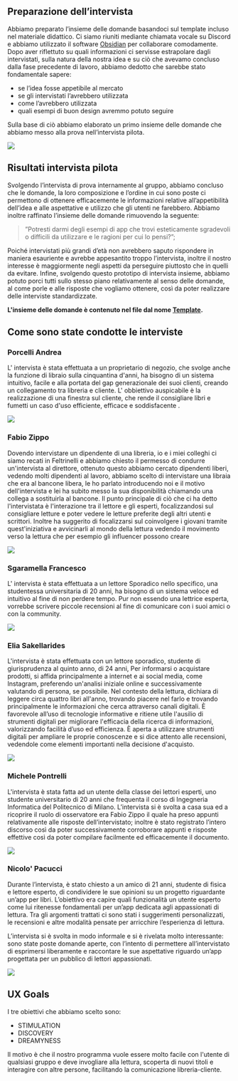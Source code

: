 
## Preparazione dell’intervista

Abbiamo preparato l’insieme delle domande basandoci sul template incluso nel materiale didattico. Ci siamo riuniti mediante chiamata vocale su Discord e abbiamo utilizzato il software [Obsidian](https://obsidian.md/) per collaborare comodamente. Dopo aver riflettuto su quali informazioni ci servisse estrapolare dagli intervistati, sulla natura della nostra idea e su ciò che avevamo concluso dalla fase precedente di lavoro, abbiamo dedotto che sarebbe stato fondamentale sapere: 

- se l’idea fosse appetibile al mercato 
- se gli intervistati l’avrebbero utilizzata 
- come l’avrebbero utilizzata 
- quali esempi di buon design avremmo potuto seguire 

Sulla base di ciò abbiamo elaborato un primo insieme delle domande che abbiamo messo alla prova nell’intervista pilota.

![](../../img/meeting.png)

## Risultati intervista pilota

Svolgendo l’intervista di prova internamente al gruppo, abbiamo concluso che le domande, la loro composizione e l’ordine in cui sono poste ci permettono di ottenere efficacemente le informazioni relative all’appetibilità dell’idea e alle aspettative e utilizzo che gli utenti ne farebbero. Abbiamo inoltre raffinato l’insieme delle domande rimuovendo la seguente: 

>”Potresti darmi degli esempi di app che trovi esteticamente sgradevoli o difficili da utilizzare e le ragioni per cui lo pensi?”; 

Poiché intervistati più grandi d’età non avrebbero saputo rispondere in maniera esauriente e avrebbe appesantito troppo l’intervista, inoltre il nostro interesse è maggiormente negli aspetti da perseguire piuttosto che in quelli da evitare. Infine, svolgendo questo prototipo di intervista insieme, abbiamo potuto porci tutti sullo stesso piano relativamente al senso delle domande, al come porle e alle risposte che vogliamo ottenere, così da poter realizzare delle interviste standardizzate.

**L'insieme delle domande è contenuto nel file dal nome [Template](./template_interviste/Template_interviste.md).** 

## Come sono state condotte le interviste



### Porcelli Andrea

L' intervista è stata effettuata a un proprietario di negozio, che svolge anche la funzione di libraio sulla cinquantina d'anni, ha bisogno di un sistema intuitivo, facile e alla portata del gap generazionale dei suoi clienti, creando un collegamento tra libreria e cliente. 
L' obbiettivo auspicabile è la realizzazione di una finestra sul cliente, che rende il consigliare libri e fumetti un caso d'uso efficiente, efficace e soddisfacente .

![](../../img/porcelli_interview.png)

### Fabio Zippo 

Dovendo intervistare un dipendente di una libreria, io e i miei colleghi ci siamo recati in Feltrinelli e abbiamo chiesto il permesso di condurre un'intervista al direttore, ottenuto questo abbiamo cercato dipendenti liberi, vedendo molti dipendenti al lavoro, abbiamo scelto di intervistare una libraia che era al bancone libera, le ho parlato introducendo noi e il motivo dell'intervista e lei ha subito messo la sua disponibilità chiamando una collega a sostituirla al bancone. 
Il punto principale di ciò che ci ha detto l'intervistata è l'interazione tra il lettore e gli esperti, focalizzandosi sul consigliare letture e poter vedere le letture preferite degli altri utenti e scrittori. 
Inoltre ha suggerito di focalizzarsi sul coinvolgere i giovani tramite quest'iniziativa e avvicinarli al mondo della lettura vedendo il movimento verso la lettura che per esempio gli influencer possono creare

![](../../img/fabio_interview.png)

### Sgaramella Francesco

L' intervista è stata effettuata a un lettore Sporadico nello specifico, una studentessa universitaria di 20 anni, ha bisogno di un sistema veloce ed intuitivo al fine di non perdere tempo.
Pur non essendo una lettrice esperta, vorrebbe scrivere piccole recensioni al fine di comunicare con i suoi amici o con la community.

![](../../img/francesco_interview.png)


### Elia Sakellarides

L'intervista è stata effettuata con un lettore sporadico, studente di giurisprudenza al quinto anno, di 24 anni, Per informarsi o acquistare prodotti, si affida principalmente a internet e ai social media, come Instagram, preferendo un'analisi iniziale online e successivamente valutando di persona, se possibile. Nel contesto della lettura, dichiara di leggere circa quattro libri all'anno, trovando piacere nel farlo e trovando principalmente le informazioni che cerca attraverso canali digitali. È favorevole all’uso di tecnologie informative e ritiene utile l'ausilio di strumenti digitali per migliorare l'efficacia della ricerca di informazioni, valorizzando facilità d’uso ed efficienza. È aperta a utilizzare strumenti digitali per ampliare le proprie conoscenze e si dice attento alle recensioni, vedendole come elementi importanti nella decisione d'acquisto.

![](../../img/elia_interview.png)

### Michele Pontrelli

L'intervista è stata fatta ad un utente della classe dei lettori esperti, uno studente universitario di 20 anni che frequenta il corso di Ingegneria Informatica del Politecnico di Milano. L’intervista si è svolta a casa sua ed a ricoprire il ruolo di osservatore era Fabio Zippo il quale ha preso appunti relativamente alle risposte dell’intervistato; inoltre è stato registrato l’intero discorso così da poter successivamente corroborare appunti e risposte effettive così da poter compilare facilmente ed efficacemente il documento.

![](../../img/michele_interview.png)

### Nicolo' Pacucci

Durante l’intervista, è stato chiesto a un amico di 21 anni, studente di fisica e lettore esperto, di condividere le sue opinioni su un progetto riguardante un’app per libri. L’obiettivo era capire quali funzionalità un utente esperto come lui ritenesse fondamentali per un’app dedicata agli appassionati di lettura. Tra gli argomenti trattati ci sono stati i suggerimenti personalizzati, le recensioni e altre modalità pensate per arricchire l’esperienza di lettura.

L’intervista si è svolta in modo informale e si è rivelata molto interessante: sono state poste domande aperte, con l’intento di permettere all’intervistato di esprimersi liberamente e raccontare le sue aspettative riguardo un’app progettata per un pubblico di lettori appassionati.

![](../../img/pacucci_interview.png)


## UX Goals
I tre obiettivi che abbiamo scelto sono:
- STIMULATION
- DISCOVERY
- DREAMYNESS

Il motivo è che il nostro programma vuole essere molto facile con l'utente di qualsiasi gruppo e deve
invogliare alla lettura, scoperta di nuovi titoli e interagire con altre persone, facilitando la comunicazione
libreria-cliente.
